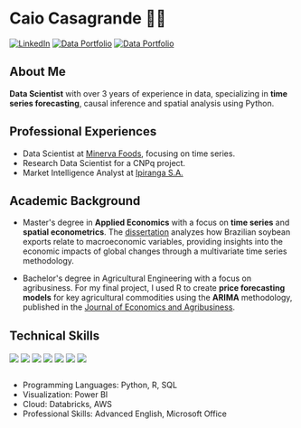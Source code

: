 # Caio Casagrande 👋🏼

[![LinkedIn](https://img.shields.io/badge/LinkedIn-0077B5?style=for-the-badge&logo=linkedin&logoColor=white)](https://www.linkedin.com/in/caiopc) 
[![Data Portfolio](https://img.shields.io/badge/Data%20Portfolio%20(EN%20US)-222222?style=for-the-badge&logo=GitHub%20Pages&logoColor=white)](https://caiocasagrande.github.io/portfolio/about/about_me.html) 
[![Data Portfolio](https://img.shields.io/badge/Portfólio%20de%20Dados%20(PT%20BR)-222222?style=for-the-badge&logo=GitHub%20Pages&logoColor=white)](https://caiocasagrande.github.io/portfolio/)

## About Me

**Data Scientist** with over 3 years of experience in data, specializing in **time series forecasting**, causal inference and spatial analysis using Python.

<!-- I have professional experience in market and business data analysis, which has contributed to the development of strong analytical and data communication skills. 

My Master’s degree in Applied Economics provided me with a solid foundation in statistical and mathematical modeling, as well as research skills. My undergraduate degree in engineering developed my ability to solve complex problems and learn autonomously.

I work on data science projects utilizing Machine Learning models in Python, covering areas such as sales forecasting, demand price elasticity, as well as customer classification and clustering. These projects demonstrate my ability to apply algorithms with best coding practices to extract insights and guide strategic decisions. -->

## Professional Experiences

- Data Scientist at [Minerva Foods](https://www.linkedin.com/company/minerva-sa/about/), focusing on time series.
- Research Data Scientist for a CNPq project.
- Market Intelligence Analyst at [Ipiranga S.A.](https://www.linkedin.com/company/petroleo-ipiranga/about/)

## Academic Background

- Master's degree in **Applied Economics** with a focus on **time series** and **spatial econometrics**. The [dissertation](https://wp.ufpel.edu.br/ppgom/files/2024/07/versao_final_dissertacao_caio_casagrande_ppgom.pdf) analyzes how Brazilian soybean exports relate to macroeconomic variables, providing insights into the economic impacts of global changes through a multivariate time series methodology.

- Bachelor's degree in Agricultural Engineering with a focus on agribusiness. For my final project, I used R to create **price forecasting models** for key agricultural commodities using the **ARIMA** methodology, published in the [Journal of Economics and Agribusiness](https://doi.org/10.25070/rea.v20i3.14292).

<!--
## My Work

Here I highlight some **personal** projects I have worked on throughout my professional career. 

### Econometrics using Python

In addition to my data science work, I also have a strong interest in econometrics. Here are some of my econometric projects:

- **[Using ARIMA to Forecast Olist Revenue](https://github.com/caiocasagrande/arima_revenue):** Applied the Autoregressive Integrated Moving Average model to predict Olist's revenue for the next 14 days, providing the company with robust forecasting models to improve financial planning and resource optimization. [Read more on Medium](https://medium.com/@caiocasagrande/using-arima-in-python-to-forecast-olist-revenue-3e19fbe6e424).

- **[Price Elasticity of Demand Analysis](https://github.com/caiocasagrande/price_elasticity_of_demand):** Analyzed price-demand elasticity to understand how price variations impact consumer demand for elastic products. This project provides a brief overview of how this economic theory can be applied to real-world scenarios and be a valuable resource for businesses. [Explore the insights with StreamlitApp](https://price-elasticity-caio-casagrande.streamlit.app/). 

### Data Science Portfolio

I'm passionate about leveraging data to solve business problems. Here are some of my recent projects:

#### Classification Projects

- **[InStyle - Customer Classification](https://github.com/caiocasagrande/instyle):** Used different Machine Learning algorithms to train and predict customer satisfaction. The project provided insights and recommendations to classify customers and **predict** dissatisfaction, enabling InStyle to address customer satisfaction issues and improve overall experience.

- **[Cardiovascular Disease Detector](https://github.com/caiocasagrande/cardiovascular_disease):** Created a model to enhance the accuracy of cardiovascular disease diagnosis, improving from 65% to 75% **accuracy**, resulting in a significant **revenue increase** for Cardio Catch Disease.

### Regression Projects

- **[Sales Forecasting](https://github.com/caiocasagrande/rossmann):** Employed various Machine Learning models and chose the best performing model to forecast sales for Rossmann stores. The project provided a comprehensive step-by-step Data Science project to optimize the resources allocation to renovate Rossmann stores.

- **[Taxi Destination Prediction](https://github.com/caiocasagrande/taxi):** Developed a predictive model to infer the final destination of taxi rides, reducing empty mileage and optimizing operational planning.

#### Clustering Projects

- **[Customer Clustering for Marketing Campaign](https://github.com/caiocasagrande/mkt_campaign_clustering):** The goal is to enhance business and marketing strategies by clustering customers using the **K-Means** algorithm. This helps understand customer behaviors and preferences, enabling personalized strategies for each group. Benefits include more effective marketing, better customer experience, and optimized resource allocation for maximum business impact.

#### Recommendation System

- **[Beyond "*You May Also Like*": Understanding Consumer Choices](https://github.com/caiocasagrande/customer_behavior):** Conducted an **Exploratory Data Analysis** to understand purchases, products, consumer temporal behavior, and the price-quantity relationship. Used **Market Basket Analysis** to identify association patterns among products, classifying those frequently bought together, and **Recommendation System** to generate product suggestions for customers based on their similarity to others. This project equips Rex London with information to enhance customer experience through personalized recommendations, potentially increasing sales.

#### Finance Projects

- [Credit Score](https://github.com/caiocasagrande/bank_credit_score): Built an internal risk model to optimize profitability and business security while balancing market expansion, providing key insights on loan approval strategies through credit score decile analysis. [Streamlit](https://credit-scoring-bank-caio-casagrande.streamlit.app/).

- [Fraud Detection](https://github.com/caiocasagrande/fraud_detection): Developed a fraud detection model using Exploratory Data Analysis, data preparation techniques, and various Machine Learning models, achieving high ***accuracy*** and ***recall*** to confidently identify fraud.

### Data Analysis Projects

- **[Exploratory Data Analysis for Olist](https://github.com/caiocasagrande/olist_eda):** Performed a comprehensive exploratory data analysis for Olist, uncovering key business insights related to consumer behavior, customer satisfaction, sales patterns, and regional differences across states. The analysis provided quality and actionable informations to support strategic decision-making.

All my projects are structured around solving business problems, employing regression, clustering, and classification algorithms to deliver optimal solutions. You can read more about them on my [Portfolio Page](caiocasagrande.github.io/portfolio) and find the codes on their repositories. -->


## Technical Skills
<!-- Ferramentas -->
<div style="display: inline_block">
  <img align="center" src="https://img.shields.io/badge/Python-FFD43B?style=for-the-badge&logo=python&logoColor=blue" />
  <img align="center" src="https://img.shields.io/badge/R-276DC3?style=for-the-badge&logo=r&logoColor=white" />
  <img align="center" src="https://img.shields.io/badge/Sqlite-003B57?style=for-the-badge&logo=sqlite&logoColor=white" />
  <img align="center" src="https://img.shields.io/badge/VSCode-0078D4?style=for-the-badge&logo=visual%20studio%20code&logoColor=white" />
  <img align="center" src="https://img.shields.io/badge/Pandas-2C2D72?style=for-the-badge&logo=pandas&logoColor=white" />
  <img align="center" src="https://img.shields.io/badge/scikit_learn-F7931E?style=for-the-badge&logo=scikit-learn&logoColor=white" />
  <img align="center" src="https://img.shields.io/badge/Streamlit-FF4B4B?style=for-the-badge&logo=Streamlit&logoColor=white" />
</div>

<br/>

<!-- Skills -->
- Programming Languages: Python, R, SQL
- Visualization: Power BI
- Cloud: Databricks, AWS
- Professional Skills: Advanced English, Microsoft Office


